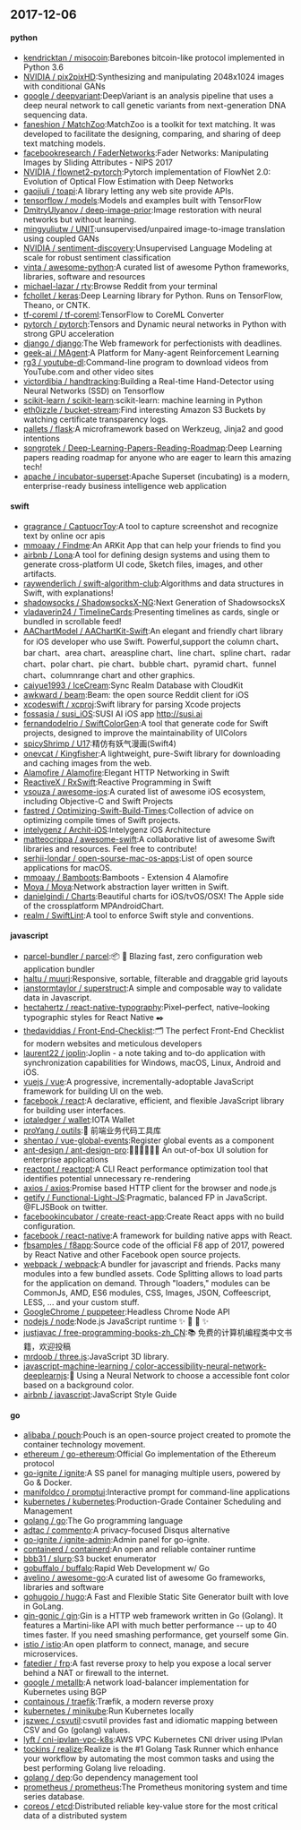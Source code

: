 ## 2017-12-06

#### python
* [kendricktan / misocoin](https://github.com/kendricktan/misocoin):Barebones bitcoin-like protocol implemented in Python 3.6
* [NVIDIA / pix2pixHD](https://github.com/NVIDIA/pix2pixHD):Synthesizing and manipulating 2048x1024 images with conditional GANs
* [google / deepvariant](https://github.com/google/deepvariant):DeepVariant is an analysis pipeline that uses a deep neural network to call genetic variants from next-generation DNA sequencing data.
* [faneshion / MatchZoo](https://github.com/faneshion/MatchZoo):MatchZoo is a toolkit for text matching. It was developed to facilitate the designing, comparing, and sharing of deep text matching models.
* [facebookresearch / FaderNetworks](https://github.com/facebookresearch/FaderNetworks):Fader Networks: Manipulating Images by Sliding Attributes - NIPS 2017
* [NVIDIA / flownet2-pytorch](https://github.com/NVIDIA/flownet2-pytorch):Pytorch implementation of FlowNet 2.0: Evolution of Optical Flow Estimation with Deep Networks
* [gaojiuli / toapi](https://github.com/gaojiuli/toapi):A library letting any web site provide APIs.
* [tensorflow / models](https://github.com/tensorflow/models):Models and examples built with TensorFlow
* [DmitryUlyanov / deep-image-prior](https://github.com/DmitryUlyanov/deep-image-prior):Image restoration with neural networks but without learning.
* [mingyuliutw / UNIT](https://github.com/mingyuliutw/UNIT):unsupervised/unpaired image-to-image translation using coupled GANs
* [NVIDIA / sentiment-discovery](https://github.com/NVIDIA/sentiment-discovery):Unsupervised Language Modeling at scale for robust sentiment classification
* [vinta / awesome-python](https://github.com/vinta/awesome-python):A curated list of awesome Python frameworks, libraries, software and resources
* [michael-lazar / rtv](https://github.com/michael-lazar/rtv):Browse Reddit from your terminal
* [fchollet / keras](https://github.com/fchollet/keras):Deep Learning library for Python. Runs on TensorFlow, Theano, or CNTK.
* [tf-coreml / tf-coreml](https://github.com/tf-coreml/tf-coreml):TensorFlow to CoreML Converter
* [pytorch / pytorch](https://github.com/pytorch/pytorch):Tensors and Dynamic neural networks in Python with strong GPU acceleration
* [django / django](https://github.com/django/django):The Web framework for perfectionists with deadlines.
* [geek-ai / MAgent](https://github.com/geek-ai/MAgent):A Platform for Many-agent Reinforcement Learning
* [rg3 / youtube-dl](https://github.com/rg3/youtube-dl):Command-line program to download videos from YouTube.com and other video sites
* [victordibia / handtracking](https://github.com/victordibia/handtracking):Building a Real-time Hand-Detector using Neural Networks (SSD) on Tensorflow
* [scikit-learn / scikit-learn](https://github.com/scikit-learn/scikit-learn):scikit-learn: machine learning in Python
* [eth0izzle / bucket-stream](https://github.com/eth0izzle/bucket-stream):Find interesting Amazon S3 Buckets by watching certificate transparency logs.
* [pallets / flask](https://github.com/pallets/flask):A microframework based on Werkzeug, Jinja2 and good intentions
* [songrotek / Deep-Learning-Papers-Reading-Roadmap](https://github.com/songrotek/Deep-Learning-Papers-Reading-Roadmap):Deep Learning papers reading roadmap for anyone who are eager to learn this amazing tech!
* [apache / incubator-superset](https://github.com/apache/incubator-superset):Apache Superset (incubating) is a modern, enterprise-ready business intelligence web application

#### swift
* [gragrance / CaptuocrToy](https://github.com/gragrance/CaptuocrToy):A tool to capture screenshot and recognize text by online ocr apis
* [mmoaay / Findme](https://github.com/mmoaay/Findme):An ARKit App that can help your friends to find you
* [airbnb / Lona](https://github.com/airbnb/Lona):A tool for defining design systems and using them to generate cross-platform UI code, Sketch files, images, and other artifacts.
* [raywenderlich / swift-algorithm-club](https://github.com/raywenderlich/swift-algorithm-club):Algorithms and data structures in Swift, with explanations!
* [shadowsocks / ShadowsocksX-NG](https://github.com/shadowsocks/ShadowsocksX-NG):Next Generation of ShadowsocksX
* [vladaverin24 / TimelineCards](https://github.com/vladaverin24/TimelineCards):Presenting timelines as cards, single or bundled in scrollable feed!
* [AAChartModel / AAChartKit-Swift](https://github.com/AAChartModel/AAChartKit-Swift):An elegant and friendly chart library for iOS developer who use Swift. Powerful,support the column chart、bar chart、area chart、areaspline chart、line chart、spline chart、radar chart、polar chart、pie chart、bubble chart、pyramid chart、funnel chart、columnrange chart and other graphics.
* [caiyue1993 / IceCream](https://github.com/caiyue1993/IceCream):Sync Realm Database with CloudKit
* [awkward / beam](https://github.com/awkward/beam):Beam: the open source Reddit client for iOS
* [xcodeswift / xcproj](https://github.com/xcodeswift/xcproj):Swift library for parsing Xcode projects
* [fossasia / susi_iOS](https://github.com/fossasia/susi_iOS):SUSI AI iOS app http://susi.ai
* [fernandodelrio / SwiftColorGen](https://github.com/fernandodelrio/SwiftColorGen):A tool that generate code for Swift projects, designed to improve the maintainability of UIColors
* [spicyShrimp / U17](https://github.com/spicyShrimp/U17):精仿有妖气漫画(Swift4)
* [onevcat / Kingfisher](https://github.com/onevcat/Kingfisher):A lightweight, pure-Swift library for downloading and caching images from the web.
* [Alamofire / Alamofire](https://github.com/Alamofire/Alamofire):Elegant HTTP Networking in Swift
* [ReactiveX / RxSwift](https://github.com/ReactiveX/RxSwift):Reactive Programming in Swift
* [vsouza / awesome-ios](https://github.com/vsouza/awesome-ios):A curated list of awesome iOS ecosystem, including Objective-C and Swift Projects
* [fastred / Optimizing-Swift-Build-Times](https://github.com/fastred/Optimizing-Swift-Build-Times):Collection of advice on optimizing compile times of Swift projects.
* [intelygenz / Archit-iOS](https://github.com/intelygenz/Archit-iOS):Intelygenz iOS Architecture
* [matteocrippa / awesome-swift](https://github.com/matteocrippa/awesome-swift):A collaborative list of awesome Swift libraries and resources. Feel free to contribute!
* [serhii-londar / open-sourse-mac-os-apps](https://github.com/serhii-londar/open-sourse-mac-os-apps):List of open source applications for macOS.
* [mmoaay / Bamboots](https://github.com/mmoaay/Bamboots):Bamboots - Extension 4 Alamofire
* [Moya / Moya](https://github.com/Moya/Moya):Network abstraction layer written in Swift.
* [danielgindi / Charts](https://github.com/danielgindi/Charts):Beautiful charts for iOS/tvOS/OSX! The Apple side of the crossplatform MPAndroidChart.
* [realm / SwiftLint](https://github.com/realm/SwiftLint):A tool to enforce Swift style and conventions.

#### javascript
* [parcel-bundler / parcel](https://github.com/parcel-bundler/parcel):📦 🚀 Blazing fast, zero configuration web application bundler
* [haltu / muuri](https://github.com/haltu/muuri):Responsive, sortable, filterable and draggable grid layouts
* [ianstormtaylor / superstruct](https://github.com/ianstormtaylor/superstruct):A simple and composable way to validate data in Javascript.
* [hectahertz / react-native-typography](https://github.com/hectahertz/react-native-typography):Pixel–perfect, native–looking typographic styles for React Native ✒️
* [thedaviddias / Front-End-Checklist](https://github.com/thedaviddias/Front-End-Checklist):🗂 The perfect Front-End Checklist for modern websites and meticulous developers
* [laurent22 / joplin](https://github.com/laurent22/joplin):Joplin - a note taking and to-do application with synchronization capabilities for Windows, macOS, Linux, Android and iOS.
* [vuejs / vue](https://github.com/vuejs/vue):A progressive, incrementally-adoptable JavaScript framework for building UI on the web.
* [facebook / react](https://github.com/facebook/react):A declarative, efficient, and flexible JavaScript library for building user interfaces.
* [iotaledger / wallet](https://github.com/iotaledger/wallet):IOTA Wallet
* [proYang / outils](https://github.com/proYang/outils):🚀 前端业务代码工具库
* [shentao / vue-global-events](https://github.com/shentao/vue-global-events):Register global events as a component
* [ant-design / ant-design-pro](https://github.com/ant-design/ant-design-pro):👨🏻‍💻👩🏻‍💻 An out-of-box UI solution for enterprise applications
* [reactopt / reactopt](https://github.com/reactopt/reactopt):A CLI React performance optimization tool that identifies potential unnecessary re-rendering
* [axios / axios](https://github.com/axios/axios):Promise based HTTP client for the browser and node.js
* [getify / Functional-Light-JS](https://github.com/getify/Functional-Light-JS):Pragmatic, balanced FP in JavaScript. @FLJSBook on twitter.
* [facebookincubator / create-react-app](https://github.com/facebookincubator/create-react-app):Create React apps with no build configuration.
* [facebook / react-native](https://github.com/facebook/react-native):A framework for building native apps with React.
* [fbsamples / f8app](https://github.com/fbsamples/f8app):Source code of the official F8 app of 2017, powered by React Native and other Facebook open source projects.
* [webpack / webpack](https://github.com/webpack/webpack):A bundler for javascript and friends. Packs many modules into a few bundled assets. Code Splitting allows to load parts for the application on demand. Through "loaders," modules can be CommonJs, AMD, ES6 modules, CSS, Images, JSON, Coffeescript, LESS, ... and your custom stuff.
* [GoogleChrome / puppeteer](https://github.com/GoogleChrome/puppeteer):Headless Chrome Node API
* [nodejs / node](https://github.com/nodejs/node):Node.js JavaScript runtime ✨ 🐢 🚀 ✨
* [justjavac / free-programming-books-zh_CN](https://github.com/justjavac/free-programming-books-zh_CN):📚 免费的计算机编程类中文书籍，欢迎投稿
* [mrdoob / three.js](https://github.com/mrdoob/three.js):JavaScript 3D library.
* [javascript-machine-learning / color-accessibility-neural-network-deeplearnjs](https://github.com/javascript-machine-learning/color-accessibility-neural-network-deeplearnjs):🍃 Using a Neural Network to choose a accessible font color based on a background color.
* [airbnb / javascript](https://github.com/airbnb/javascript):JavaScript Style Guide

#### go
* [alibaba / pouch](https://github.com/alibaba/pouch):Pouch is an open-source project created to promote the container technology movement.
* [ethereum / go-ethereum](https://github.com/ethereum/go-ethereum):Official Go implementation of the Ethereum protocol
* [go-ignite / ignite](https://github.com/go-ignite/ignite):A SS panel for managing multiple users, powered by Go & Docker.
* [manifoldco / promptui](https://github.com/manifoldco/promptui):Interactive prompt for command-line applications
* [kubernetes / kubernetes](https://github.com/kubernetes/kubernetes):Production-Grade Container Scheduling and Management
* [golang / go](https://github.com/golang/go):The Go programming language
* [adtac / commento](https://github.com/adtac/commento):A privacy-focused Disqus alternative
* [go-ignite / ignite-admin](https://github.com/go-ignite/ignite-admin):Admin panel for go-ignite.
* [containerd / containerd](https://github.com/containerd/containerd):An open and reliable container runtime
* [bbb31 / slurp](https://github.com/bbb31/slurp):S3 bucket enumerator
* [gobuffalo / buffalo](https://github.com/gobuffalo/buffalo):Rapid Web Development w/ Go
* [avelino / awesome-go](https://github.com/avelino/awesome-go):A curated list of awesome Go frameworks, libraries and software
* [gohugoio / hugo](https://github.com/gohugoio/hugo):A Fast and Flexible Static Site Generator built with love in GoLang.
* [gin-gonic / gin](https://github.com/gin-gonic/gin):Gin is a HTTP web framework written in Go (Golang). It features a Martini-like API with much better performance -- up to 40 times faster. If you need smashing performance, get yourself some Gin.
* [istio / istio](https://github.com/istio/istio):An open platform to connect, manage, and secure microservices.
* [fatedier / frp](https://github.com/fatedier/frp):A fast reverse proxy to help you expose a local server behind a NAT or firewall to the internet.
* [google / metallb](https://github.com/google/metallb):A network load-balancer implementation for Kubernetes using BGP
* [containous / traefik](https://github.com/containous/traefik):Træfik, a modern reverse proxy
* [kubernetes / minikube](https://github.com/kubernetes/minikube):Run Kubernetes locally
* [jszwec / csvutil](https://github.com/jszwec/csvutil):csvutil provides fast and idiomatic mapping between CSV and Go (golang) values.
* [lyft / cni-ipvlan-vpc-k8s](https://github.com/lyft/cni-ipvlan-vpc-k8s):AWS VPC Kubernetes CNI driver using IPvlan
* [tockins / realize](https://github.com/tockins/realize):Realize is the #1 Golang Task Runner which enhance your workflow by automating the most common tasks and using the best performing Golang live reloading.
* [golang / dep](https://github.com/golang/dep):Go dependency management tool
* [prometheus / prometheus](https://github.com/prometheus/prometheus):The Prometheus monitoring system and time series database.
* [coreos / etcd](https://github.com/coreos/etcd):Distributed reliable key-value store for the most critical data of a distributed system
